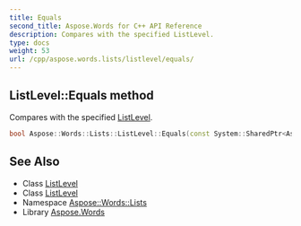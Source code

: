 ```yaml
---
title: Equals
second_title: Aspose.Words for C++ API Reference
description: Compares with the specified ListLevel.
type: docs
weight: 53
url: /cpp/aspose.words.lists/listlevel/equals/
---
```

## ListLevel::Equals method


Compares with the specified [ListLevel](../).

```cpp
bool Aspose::Words::Lists::ListLevel::Equals(const System::SharedPtr<Aspose::Words::Lists::ListLevel> &level)
```

## See Also

* Class [ListLevel](../)
* Class [ListLevel](../)
* Namespace [Aspose::Words::Lists](../../)
* Library [Aspose.Words](../../../)
